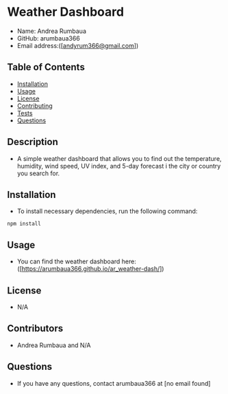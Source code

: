 # Weather Dashboard

* Name: Andrea Rumbaua 
* GitHub: arumbaua366 
* Email address:([andyrum366@gmail.com])

## Table of Contents

* [Installation](#installation)
* [Usage](#usage)
* [License](#license)
* [Contributing](#contributing)
* [Tests](#tests)
* [Questions](#questions)

## Description
* A simple weather dashboard that allows you to find out the temperature, humidity, wind speed, UV index, and 5-day forecast i the city or country you search for.
## Installation
* To install necessary dependencies, run the following command: 
```
npm install
```
## Usage
* You can find the weather dashboard here: ([https://arumbaua366.github.io/ar_weather-dash/])
## License
* N/A
## Contributors
* Andrea Rumbaua and N/A
## Questions
* If you have any questions, contact arumbaua366 at [no email found]
